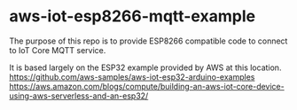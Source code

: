 # aws-iot-esp8266-mqtt-example

The purpose of this repo is to provide ESP8266 compatible code to connect to IoT Core MQTT service.

It is based largely on the ESP32 example provided by AWS at this location.
https://github.com/aws-samples/aws-iot-esp32-arduino-examples
https://aws.amazon.com/blogs/compute/building-an-aws-iot-core-device-using-aws-serverless-and-an-esp32/

